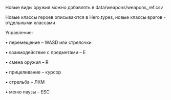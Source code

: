 Новые виды оружия можно добавлять в data/weapons/weapons_ref.csv

Новые классы героев описываются в Hero.types, новые классы врагов - отдельными классами

Управление:

•	перемещение – WASD или стрелочки

•	взаимодействие с предметами – E

•	смена оружия – R

•	прицеливание – курсор

•	стрельба – ЛКМ

•	меню паузы – ESC
